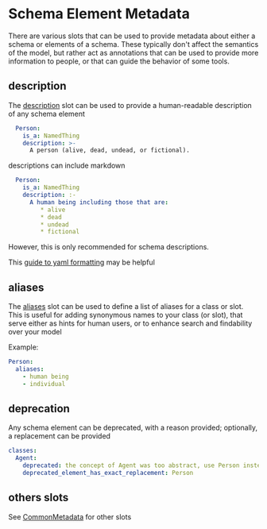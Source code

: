 # Schema Element Metadata

There are various slots that can be used to provide metadata about
either a schema or elements of a schema. These typically don't affect
the semantics of the model, but rather act as annotations that can be
used to provide more information to people, or that can guide the
behavior of some tools.

## description

The [description](https://w3id.org/linkml/description) slot can be used to provide a human-readable description of any schema element

```yaml
  Person:
    is_a: NamedThing
    description: >-
      A person (alive, dead, undead, or fictional).
```

descriptions can include markdown

```yaml
  Person:
    is_a: NamedThing
    description: :-
      A human being including those that are:
         * alive
         * dead
         * undead
         * fictional
```

However, this is only recommended for schema descriptions.

This [guide to yaml formatting](https://yaml-multiline.info/) may be helpful

## aliases

The [aliases](https://w3id.org/linkml/aliases) slot can be used to define a list of aliases for a class or slot. This is useful for adding synonymous names to your class (or slot), that serve either as hints for human users, or to enhance search and findability over your model

Example:

```yaml
Person:
  aliases:
    - human being
    - individual
```

## deprecation

Any schema element can be deprecated, with a reason provided; optionally, a replacement can be provided

```yaml
classes:
  Agent:
    deprecated: the concept of Agent was too abstract, use Person instead
    deprecated_element_has_exact_replacement: Person
```



## others slots

See [CommonMetadata](https://w3id.org/linkml/CommonMetadata) for other slots






